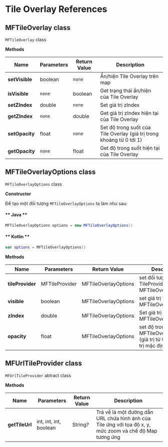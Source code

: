 # Tile Overlay References

## MFTileOverlay class

`MFTileOverlay` class

**Methods**

| Name           | Parameters                              | Return Value | Description                                                                            |
|----------------|-----------------------------------------|--------------|----------------------------------------------------------------------------------------|
| **setVisible** | boolean                                 | `none`       | Ẩn/hiện Tile Overlay trên map                                                          |
| **isVisible**  | `none`                                  | boolean      | Get trạng thái ẩn/hiện của Tile Overlay                                                |
| **setZIndex**  | double                                  | `none`       | Set giá trị zIndex                                                                     |
| **getZIndex**  | `none`                                  | double       | Get giá trị zIndex hiện tại của Tile Overlay                                           |
| **setOpacity** | float                                   | `none`       | Set độ trong suốt của Tile Overlay (giá trị trong khoảng từ 0 tới 1)                  |
| **getOpacity** | `none`                                  | float        | Get độ trong suốt hiện tại của Tile Overlay                                           |

## MFTileOverlayOptions class

`MFTileOverlayOptions` class

**Constructor**

Để tạo một đối tượng `MFTileOverlayOptions` ta làm như sau:

<!-- tabs:start -->
#### ** Java **

```java
MFTileOverlayOptions options = new MFTileOverlayOptions()
```

#### ** Kotlin **

```kotlin
var options = MFTileOverlayOptions()
```
<!-- tabs:end -->

**Methods**

| Name           | Parameters                              | Return Value | Description                                                                            |
|----------------|-----------------------------------------|--------------|----------------------------------------------------------------------------------------|
| **tileProvider** | MFTileProvider                        | MFTileOverlayOptions| set đối tượng TileProvider cho MFTileOverlayOptions                             |
| **visible**    | boolean                                 | MFTileOverlayOptions| set giá trị visible cho MFTileOverlayOptions                                    |
| **zIndex**     | double                                  | MFTileOverlayOptions| Set giá trị zIndex cho MFTileOverlayOptions                                     |
| **opacity**    | float                                   | MFTileOverlayOptions| set độ trong suốt cho MFTileOverlayOptions (giá trị từ 0 tới 1). Giá trị mặc định là 1|

## MFUrlTileProvider class

`MFUrlTileProvider` abtract class

**Methods**

| Name           | Parameters                              | Return Value | Description                                                                            |
|----------------|-----------------------------------------|--------------|----------------------------------------------------------------------------------------|
| **getTileUrl** | int, int, int, boolean                  | String?      | Trả về là một đường dẫn URL chứa hình ảnh của Tile ứng với tọa độ x, y, mức zoom và chế độ Map tương ứng|

